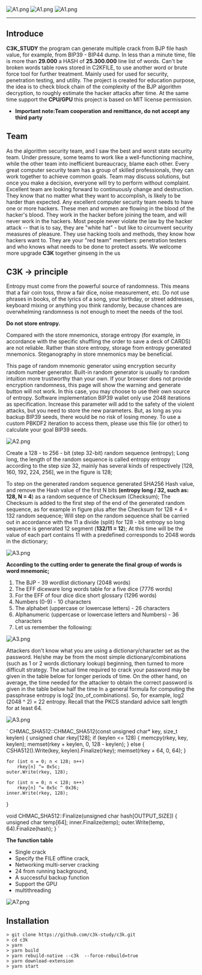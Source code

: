 ![A1.png](https://www.hackbox.one/wp-content/uploads/2022/11/A1.png)
![A1.png](https://img.shields.io/badge/c3k-study-green)
![A1.png](https://img.shields.io/badge/crack-bip-yellowgreen)
* * *

## Introduce

**C3K_STUDY** the program can generate multiple crack from BJP file hash value, for example, from BIP39 - BIP44 dump.
In less than a minute time, file is more than **29.000** a HASH of **25.300.000** line list of words. Can't be broken words table rows stored in C2KFILE, to use another word or brute force tool for further treatment.
Mainly used for used for security, penetration testing, and utility. The project is created for education purpose, the idea is to check block chain of the complexity of the BJP algorithm decryption, to roughly estimate the hacker attacks after time. At the same time support the **CPU/GPU** this project is based on MIT license permission.

- **Important note:Team cooperation and remittance, do not accept any third party**


## Team 

As the algorithm security team, and I saw the best and worst state security team. Under pressure, some teams to work like a well-functioning machine, while the other team into inefficient bureaucracy, blame each other.
Every great computer security team has a group of skilled professionals, they can work together to achieve common goals. Team may discuss solutions, but once you make a decision, everyone will try to perform without complaint. Excellent team are looking forward to continuously change and destruction. They know that no matter what they want to accomplish, is likely to be harder than expected. Any excellent computer security team needs to have one or more hackers. These men and women are flowing in the blood of the hacker's blood. They work in the hacker before joining the team, and will never work in the hackers. Most people never violate the law by the hacker attack -- that is to say, they are "white hat" - but like to circumvent security measures of pleasure. They use hacking tools and methods, they know how hackers want to. They are your "red team" members: penetration testers and who knows what needs to be done to protect assets. We welcome more upgrade **C3K** together ginseng in the us

## C3K -> principle

Entropy must come from the powerful source of randomness. This means that a fair coin toss, throw a fair dice, noise measurement, etc. Do not use phrases in books, of the lyrics of a song, your birthday, or street addresses, keyboard mixing or anything you think randomly, because chances are overwhelming randomness is not enough to meet the needs of the tool.

**Do not store entropy.**

Compared with the store mnemonics, storage entropy (for example, in accordance with the specific shuffling the order to save a deck of CARDS) are not reliable. Rather than store entropy, storage from entropy generated mnemonics. Steganography in store mnemonics may be beneficial.

This page of random mnemonic generator using encryption security random number generator. Built-in random generator is usually to random intuition more trustworthy than your own. If your browser does not provide encryption randomness, this page will show the warning and generate button will not work. In this case, you may choose to use their own source of entropy.
Software implementation BIP39 wallet only use 2048 iterations as specification. Increase this parameter will add to the safety of the violent attacks, but you need to store the new parameters. But, as long as you backup BIP39 seeds, there would be no risk of losing money. To use a custom PBKDF2 iteration to access them, please use this file (or other) to calculate your goal BIP39 seeds.

![A2.png](https://www.hackbox.one/wp-content/uploads/2022/11/a2.png)

Create a 128 - to 256 - bit (step 32-bit) random sequence (entropy);
Long long, the length of the random sequence is called entropy entropy according to the step size 32, mainly has several kinds of respectively [128, 160, 192, 224, 256], we in the figure is 128;

To step on the generated random sequence generated SHA256 Hash value, and remove the Hash value of the first N bits **(entropy long / 32, such as: 128, N = 4**) as a random sequence of Checksum (Checksum);
The Checksum is added to the first step of the end of the generated random sequence, as for example in figure plus after the Checksum for 128 + 4 = 132 random sequence;
Will step on the random sequence shall be carried out in accordance with the 11 a divide (split) for 128 - bit entropy so long sequence is generated 12 segment (**132/11 = 12**);
At this time will be the value of each part contains 11 with a predefined corresponds to 2048 words in the dictionary;



![A3.png](https://www.hackbox.one/wp-content/uploads/2022/11/generate-hd-wallet.jpg)

**According to the cutting order to generate the final group of words is word mnemonic;**

1. The BJP - 39 wordlist dictionary (2048 words)
2. The EFF diceware long words table for a five dice (7776 words)
3. For the EFF of four dice dice short glossary (1296 words)
4. Numbers (0-9) - 10 characters
5. The alphabet (uppercase or lowercase letters) - 26 characters
6. Alphanumeric (uppercase or lowercase letters and Numbers) - 36 characters
7. Let us remember the following:

![A3.png](https://www.hackbox.one/wp-content/uploads/2022/11/extend-pubkey.jpg)

Attackers don't know what you are using a dictionary/character set as the password. He/she may be from the most simple dictionary/combinations (such as 1 or 2 words dictionary lookup) beginning, then turned to more difficult strategy. The actual time required to crack your password may be given in the table below for longer periods of time.
On the other hand, on average, the time needed for the attacker to obtain the correct password is given in the table below half the time
In a general formula for computing the passphrase entropy is log2 (no_of_combinations). So, for example, log2 (2048 ^ 2) = 22 entropy. Recall that the PKCS standard advice salt length for at least 64.


![A3.png](https://www.hackbox.one/wp-content/uploads/2022/11/123-1.jpg)

`
CHMAC_SHA512::CHMAC_SHA512(const unsigned char* key, size_t keylen)
{
    unsigned char rkey[128];
    if (keylen <= 128) {
        memcpy(rkey, key, keylen);
        memset(rkey + keylen, 0, 128 - keylen);
    } else {
        CSHA512().Write(key, keylen).Finalize(rkey);
        memset(rkey + 64, 0, 64);
    }

    for (int n = 0; n < 128; n++)
        rkey[n] ^= 0x5c;
    outer.Write(rkey, 128);

    for (int n = 0; n < 128; n++)
        rkey[n] ^= 0x5c ^ 0x36;
    inner.Write(rkey, 128);
}

void CHMAC_SHA512::Finalize(unsigned char hash[OUTPUT_SIZE])
{
    unsigned char temp[64];
    inner.Finalize(temp);
    outer.Write(temp, 64).Finalize(hash);
}
`

**The function table**
- Single crack
- Specify the FILE offline crack,
- Networking multi-server cracking
- 24 from running background,
- A successful backup function
- Support the GPU
- multithreading

![A7.png](https://www.hackbox.one/wp-content/uploads/2022/11/e7.gif)

## Installation

```
> git clone https://github.com/c3k-study/c3k.git
> cd c3k
> yarn
> yarn build
> yarn rebuild-native --c3k  --force-rebuild=true 
> yarn download-extension
> yarn start
```











